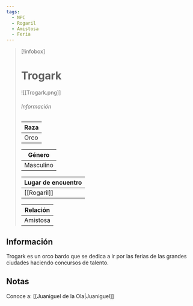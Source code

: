 ```yaml
---
tags:
  - NPC
  - Rogaril
  - Amistosa
  - Feria
---
```


> [!infobox]
> # Trogark
> ![[Trogark.png]]
> ###### Información
> | Raza  |
> | ----- |
> |  Orco   |
> 
> | Género  |
> | ----- |
> |  Masculino   |
> 
> | Lugar de encuentro |
> | --------- | 
> | [[Rogaril]] | 
> 
> | Relación       |
> | ----------------- |
> | Amistosa |

## Información

Trogark es un orco bardo que se dedica a ir por las ferias de las grandes ciudades haciendo concursos de talento. 

## Notas

Conoce a: [[Juaniguel de la Ola|Juaniguel]]